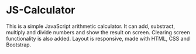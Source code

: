 # JS-Calculator

This is a simple JavaScript arithmetic calculator. It can add, substract, multiply and divide numbers and show the result on screen. Clearing screen functionality is also added. Layout is responsive, made with HTML, CSS and Bootstrap.